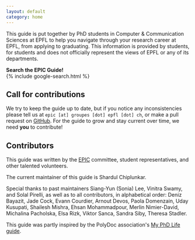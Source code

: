 ```yaml
---
layout: default
category: home
---
```


This guide is put together by PhD students in Computer & Communication Sciences at EPFL to help you navigate through your research career at EPFL, from applying to graduating.
This information is provided by students, for students and does not officially represent the views of EPFL or any of its departments.

**Search the EPIC Guide!**  
{% include google-search.html %}

## Call for contributions

We try to keep the guide up to date, but if you notice any inconsistencies please tell us at `epic [at] groupes [dot] epfl [dot] ch`,
or make a pull request on [GitHub](https://github.com/EPIC-guide/epic-guide.github.io).
For the guide to grow and stay current over time, we need **you** to contribute!

## Contributors

This guide was written by the [EPIC](https://www.epfl.ch/campus/associations/list/epic/) committee, student representatives, and other talented volunteers.

The current maintainer of this guide is Shardul Chiplunkar.

Special thanks to past maintainers Siang-Yun (Sonia) Lee, Vinitra Swamy, and Solal Pirelli, as well as to all contributors, in alphabetical order:
Deniz Bayazit, Jade Cock, Evann Courdier, Arnout Devos, Paola Domenzain, Uday Kusupati, Shailesh Mishra, Ehsan Mohammadpour, Merlin Nimier-David, Michalina Pacholska, Elsa Rizk, Viktor Sanca, Sandra Siby, Theresa Stadler.

This guide was partly inspired by the PolyDoc association's [My PhD Life guide](https://www.epfl.ch/campus/associations/list/polydoc/my-phd-life/).
